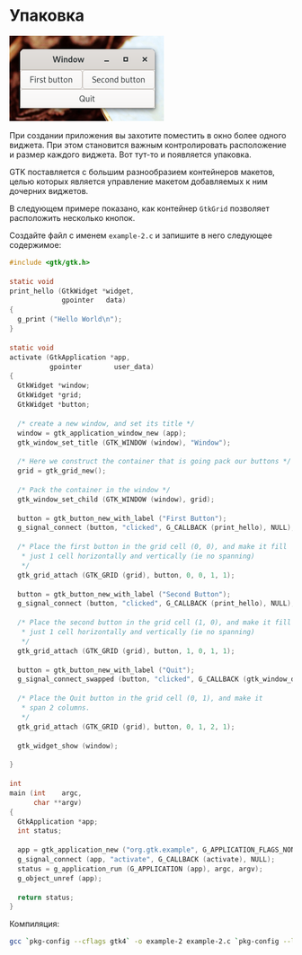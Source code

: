 # Упаковка

![Packing](pic/packing.png)

При создании приложения вы захотите поместить в окно более одного виджета. При этом становится важным контролировать расположение и размер каждого виджета. Вот тут-то и появляется упаковка.

GTK поставляется с большим разнообразием контейнеров макетов, целью которых является управление макетом добавляемых к ним дочерних виджетов.

В следующем примере показано, как контейнер `GtkGrid` позволяет расположить несколько кнопок.

Создайте файл с именем `example-2.c` и запишите в него следующее содержимое:
```c
#include <gtk/gtk.h>

static void
print_hello (GtkWidget *widget,
             gpointer   data)
{
  g_print ("Hello World\n");
}

static void
activate (GtkApplication *app,
          gpointer        user_data)
{
  GtkWidget *window;
  GtkWidget *grid;
  GtkWidget *button;

  /* create a new window, and set its title */
  window = gtk_application_window_new (app);
  gtk_window_set_title (GTK_WINDOW (window), "Window");

  /* Here we construct the container that is going pack our buttons */
  grid = gtk_grid_new();

  /* Pack the container in the window */
  gtk_window_set_child (GTK_WINDOW (window), grid);

  button = gtk_button_new_with_label ("First Button");
  g_signal_connect (button, "clicked", G_CALLBACK (print_hello), NULL);

  /* Place the first button in the grid cell (0, 0), and make it fill
   * just 1 cell horizontally and vertically (ie no spanning)
   */
  gtk_grid_attach (GTK_GRID (grid), button, 0, 0, 1, 1);

  button = gtk_button_new_with_label ("Second Button");
  g_signal_connect (button, "clicked", G_CALLBACK (print_hello), NULL);

  /* Place the second button in the grid cell (1, 0), and make it fill
   * just 1 cell horizontally and vertically (ie no spanning)
   */
  gtk_grid_attach (GTK_GRID (grid), button, 1, 0, 1, 1);

  button = gtk_button_new_with_label ("Quit");
  g_signal_connect_swapped (button, "clicked", G_CALLBACK (gtk_window_destroy), window);

  /* Place the Quit button in the grid cell (0, 1), and make it
   * span 2 columns.
   */
  gtk_grid_attach (GTK_GRID (grid), button, 0, 1, 2, 1);

  gtk_widget_show (window);

}

int
main (int    argc,
      char **argv)
{
  GtkApplication *app;
  int status;

  app = gtk_application_new ("org.gtk.example", G_APPLICATION_FLAGS_NONE);
  g_signal_connect (app, "activate", G_CALLBACK (activate), NULL);
  status = g_application_run (G_APPLICATION (app), argc, argv);
  g_object_unref (app);

  return status;
}
```

Компиляция:
```bash
gcc `pkg-config --cflags gtk4` -o example-2 example-2.c `pkg-config --libs gtk4`
```
